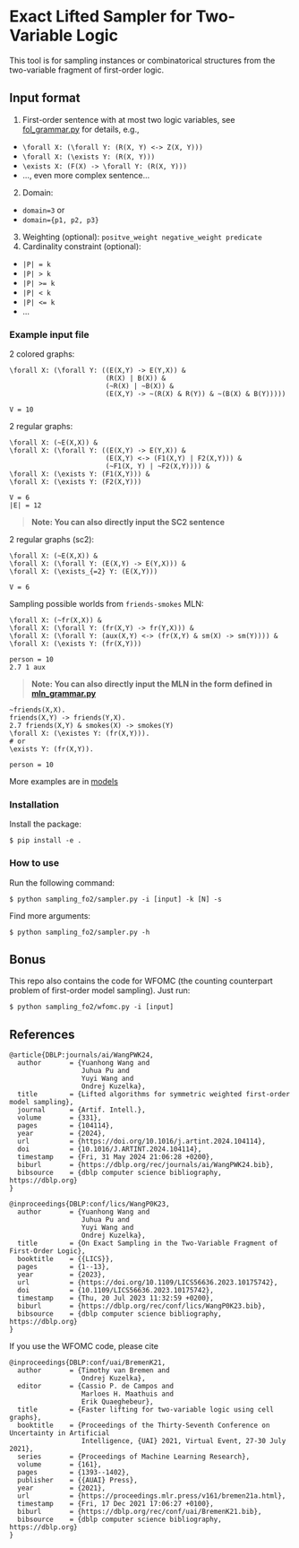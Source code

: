 # Exact Lifted Sampler for Two-Variable Logic

This tool is for sampling instances or combinatorical structures from the two-variable fragment of first-order logic.



## Input format

1. First-order sentence with at most two logic variables, see [fol_grammar.py](sampling_fo2/parser/fol_grammar.py) for details, e.g.,
  * `\forall X: (\forall Y: (R(X, Y) <-> Z(X, Y)))`
  * `\forall X: (\exists Y: (R(X, Y)))`
  * `\exists X: (F(X) -> \forall Y: (R(X, Y)))`
  * ..., even more complex sentence...
2. Domain: 
  * `domain=3` or
  * `domain={p1, p2, p3}`
3. Weighting (optional): `positve_weight negative_weight predicate`
4. Cardinality constraint (optional): 
  * `|P| = k`
  * `|P| > k`
  * `|P| >= k`
  * `|P| < k`
  * `|P| <= k`
  * ...


### Example input file

2 colored graphs:
```
\forall X: (\forall Y: ((E(X,Y) -> E(Y,X)) &
                        (R(X) | B(X)) &
                        (~R(X) | ~B(X)) &
                        (E(X,Y) -> ~(R(X) & R(Y)) & ~(B(X) & B(Y)))))

V = 10
```


2 regular graphs:
```
\forall X: (~E(X,X)) &
\forall X: (\forall Y: ((E(X,Y) -> E(Y,X)) &
                        (E(X,Y) <-> (F1(X,Y) | F2(X,Y))) &
                        (~F1(X, Y) | ~F2(X,Y)))) &
\forall X: (\exists Y: (F1(X,Y))) & 
\forall X: (\exists Y: (F2(X,Y)))

V = 6
|E| = 12
```

> **Note: You can also directly input the SC2 sentence**

2 regular graphs (sc2):
```
\forall X: (~E(X,X)) &
\forall X: (\forall Y: (E(X,Y) -> E(Y,X))) &
\forall X: (\exists_{=2} Y: (E(X,Y)))

V = 6
```

Sampling possible worlds from `friends-smokes` MLN:
```
\forall X: (~fr(X,X)) &
\forall X: (\forall Y: (fr(X,Y) -> fr(Y,X))) &
\forall X: (\forall Y: (aux(X,Y) <-> (fr(X,Y) & sm(X) -> sm(Y)))) &
\forall X: (\exists Y: (fr(X,Y)))

person = 10
2.7 1 aux
```

> **Note: You can also directly input the MLN in the form defined in [mln_grammar.py](sampling_fo2/parser/mln_grammar.py)**
```
~friends(X,X).
friends(X,Y) -> friends(Y,X).
2.7 friends(X,Y) & smokes(X) -> smokes(Y)
\forall X: (\existes Y: (fr(X,Y))).
# or 
\exists Y: (fr(X,Y)).

person = 10
```


More examples are in [models](models/)


### Installation
Install the package:
```
$ pip install -e .
```


### How to use
Run the following command:
```
$ python sampling_fo2/sampler.py -i [input] -k [N] -s
```
Find more arguments: 
```
$ python sampling_fo2/sampler.py -h
```

## Bonus

This repo also contains the code for WFOMC (the counting counterpart problem of first-order model sampling).
Just run:
```
$ python sampling_fo2/wfomc.py -i [input]
```

## References

```
@article{DBLP:journals/ai/WangPWK24,
  author       = {Yuanhong Wang and
                  Juhua Pu and
                  Yuyi Wang and
                  Ondrej Kuzelka},
  title        = {Lifted algorithms for symmetric weighted first-order model sampling},
  journal      = {Artif. Intell.},
  volume       = {331},
  pages        = {104114},
  year         = {2024},
  url          = {https://doi.org/10.1016/j.artint.2024.104114},
  doi          = {10.1016/J.ARTINT.2024.104114},
  timestamp    = {Fri, 31 May 2024 21:06:28 +0200},
  biburl       = {https://dblp.org/rec/journals/ai/WangPWK24.bib},
  bibsource    = {dblp computer science bibliography, https://dblp.org}
}
```

```
@inproceedings{DBLP:conf/lics/WangP0K23,
  author       = {Yuanhong Wang and
                  Juhua Pu and
                  Yuyi Wang and
                  Ondrej Kuzelka},
  title        = {On Exact Sampling in the Two-Variable Fragment of First-Order Logic},
  booktitle    = {{LICS}},
  pages        = {1--13},
  year         = {2023},
  url          = {https://doi.org/10.1109/LICS56636.2023.10175742},
  doi          = {10.1109/LICS56636.2023.10175742},
  timestamp    = {Thu, 20 Jul 2023 11:32:59 +0200},
  biburl       = {https://dblp.org/rec/conf/lics/WangP0K23.bib},
  bibsource    = {dblp computer science bibliography, https://dblp.org}
}
```
If you use the WFOMC code, please cite
```
@inproceedings{DBLP:conf/uai/BremenK21,
  author       = {Timothy van Bremen and
                  Ondrej Kuzelka},
  editor       = {Cassio P. de Campos and
                  Marloes H. Maathuis and
                  Erik Quaeghebeur},
  title        = {Faster lifting for two-variable logic using cell graphs},
  booktitle    = {Proceedings of the Thirty-Seventh Conference on Uncertainty in Artificial
                  Intelligence, {UAI} 2021, Virtual Event, 27-30 July 2021},
  series       = {Proceedings of Machine Learning Research},
  volume       = {161},
  pages        = {1393--1402},
  publisher    = {{AUAI} Press},
  year         = {2021},
  url          = {https://proceedings.mlr.press/v161/bremen21a.html},
  timestamp    = {Fri, 17 Dec 2021 17:06:27 +0100},
  biburl       = {https://dblp.org/rec/conf/uai/BremenK21.bib},
  bibsource    = {dblp computer science bibliography, https://dblp.org}
}
```
